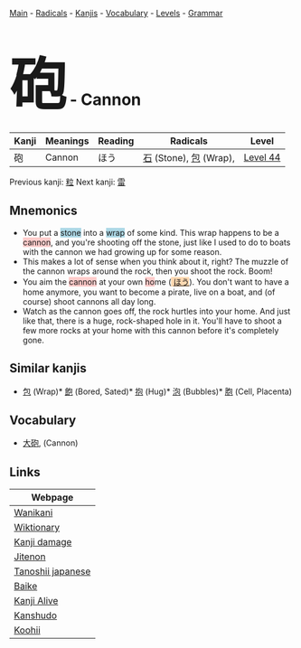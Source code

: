 <style> bigfont {font-size: 100px}</style>
[Main](../README.md) -
[Radicals](../radicals.md) -
[Kanjis](../kanjis.md) -
[Vocabulary](../vocabulary.md) -
[Levels](../levels.md) -
[Grammar](../grammar.md)
# <bigfont> 砲</bigfont> - Cannon 

| Kanji | Meanings | Reading | Radicals | Level |
| --- | --- | --- | --- | --- |
| 砲 | Cannon | ほう | [石](../radicals/石.md) (Stone), [包](../radicals/包.md) (Wrap),  | [Level 44](../levels/wk_level44.md) |

Previous kanji: [粒](粒.md) Next kanji: [雷](雷.md) 

## Mnemonics
 * You put a <span style="background-color:#ADD8E6"> stone</span> into a <span style="background-color:#ADD8E6"> wrap</span> of some kind. This wrap happens to be a <span style="background-color:#ffcccb"> cannon</span>, and you're shooting off the stone, just like I used to do to boats with the cannon we had growing up for some reason.
* This makes a lot of sense when you think about it, right? The muzzle of the cannon wraps around the rock, then you shoot the rock. Boom!
* You aim the <span style="background-color:#ffcccb"> cannon</span> at your own <span style="background-color:#ffcccb"> ho</span>me (<span style="background-color:#fed8b1"> [ほう](https://jisho.org/search/ほう)</span>). You don't want to have a home anymore, you want to become a pirate, live on a boat, and (of course) shoot cannons all day long.
* Watch as the cannon goes off, the rock hurtles into your home. And just like that, there is a huge, rock-shaped hole in it. You'll have to shoot a few more rocks at your home with this cannon before it's completely gone.


## Similar kanjis
 * [包](包.md) (Wrap)* [飽](飽.md) (Bored, Sated)* [抱](抱.md) (Hug)* [泡](泡.md) (Bubbles)* [胞](胞.md) (Cell, Placenta)


## Vocabulary
 * [大砲](../vocabulary/砲.md), (Cannon)



## Links 

| Webpage |
| --- |
| [Wanikani          ](https://www.wanikani.com/kanji/砲) |
| [Wiktionary        ](https://en.wiktionary.org/wiki/砲) |
| [Kanji damage      ](http://www.kanjidamage.com/kanji/search?utf8=✓&q=砲) |
| [Jitenon           ](https://jitenon.com/kanji/砲) |
| [Tanoshii japanese ](https://www.tanoshiijapanese.com/dictionary/kanji.cfm?k=砲) |
| [Baike             ](https://baike.baidu.com/item/砲) |
| [Kanji Alive       ](https://app.kanjialive.com/砲) |
| [Kanshudo          ](https://www.kanshudo.com/searchmn?q=砲) |
| [Koohii            ](https://kanji.koohii.com/study/kanji/砲) |
